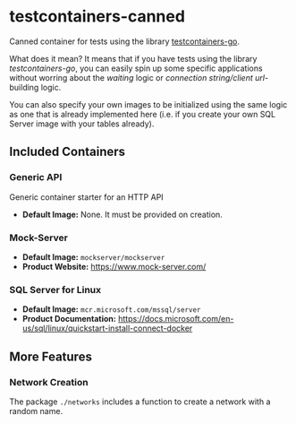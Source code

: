 # testcontainers-canned
Canned container for tests using the library [testcontainers-go](https://github.com/testcontainers/testcontainers-go).

What does it mean?
It means that if you have tests using the library _testcontainers-go_, you can easily spin up some specific applications without worring about the _waiting_ logic or _connection string/client url_-building logic.

You can also specify your own images to be initialized using the same logic as one that is already implemented here (i.e. if you create your own SQL Server image with your tables already).

## Included Containers

### Generic API
Generic container starter for an HTTP API
- **Default Image:** None. It must be provided on creation.

### Mock-Server
- **Default Image:** `mockserver/mockserver`
- **Product Website:** https://www.mock-server.com/

### SQL Server for Linux
- **Default Image:** `mcr.microsoft.com/mssql/server`
- **Product Documentation:** https://docs.microsoft.com/en-us/sql/linux/quickstart-install-connect-docker


## More Features

### Network Creation
The package `./networks` includes a function to create a network with a random name.